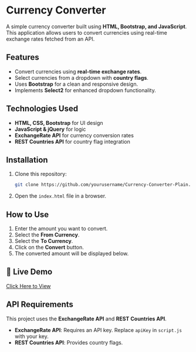 # Currency Converter

A simple currency converter built using **HTML, Bootstrap, and JavaScript**. This application allows users to convert currencies using real-time exchange rates fetched from an API.

## Features
- Convert currencies using **real-time exchange rates**.
- Select currencies from a dropdown with **country flags**.
- Uses **Bootstrap** for a clean and responsive design.
- Implements **Select2** for enhanced dropdown functionality.

## Technologies Used
- **HTML, CSS, Bootstrap** for UI design
- **JavaScript & jQuery** for logic
- **ExchangeRate API** for currency conversion rates
- **REST Countries API** for country flag integration

## Installation
1. Clone this repository:
   ```sh
   git clone https://github.com/yourusername/Currency-Converter-Plain.git
   ```
2. Open the `index.html` file in a browser.

## How to Use
1. Enter the amount you want to convert.
2. Select the **From Currency**.
3. Select the **To Currency**.
4. Click on the **Convert** button.
5. The converted amount will be displayed below.

## 🔗 Live Demo
[Click Here to View](https://currency-converter-plain.vercel.app)

## API Requirements
This project uses the **ExchangeRate API** and **REST Countries API**.
- **ExchangeRate API**: Requires an API key. Replace `apiKey` in `script.js` with your key.
- **REST Countries API**: Provides country flags.
